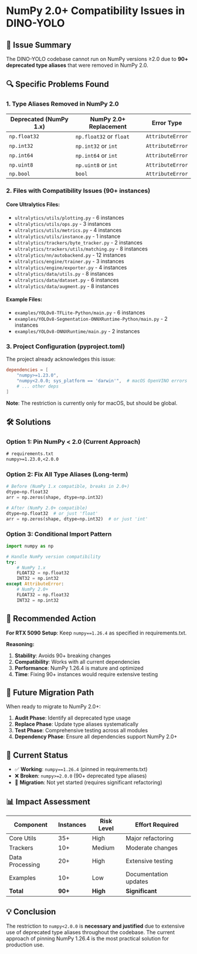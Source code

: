# NumPy 2.0+ Compatibility Issues in DINO-YOLO

## 🚨 Issue Summary

The DINO-YOLO codebase cannot run on NumPy versions ≥2.0 due to **90+ deprecated type aliases** that were removed in NumPy 2.0.

## 🔍 Specific Problems Found

### 1. **Type Aliases Removed in NumPy 2.0**

| Deprecated (NumPy 1.x) | NumPy 2.0+ Replacement | Error Type |
|------------------------|------------------------|------------|
| `np.float32` | `np.float32` or `float` | `AttributeError` |
| `np.int32` | `np.int32` or `int` | `AttributeError` |
| `np.int64` | `np.int64` or `int` | `AttributeError` |
| `np.uint8` | `np.uint8` or `int` | `AttributeError` |
| `np.bool` | `bool` | `AttributeError` |

### 2. **Files with Compatibility Issues (90+ instances)**

#### **Core Ultralytics Files:**
- `ultralytics/utils/plotting.py` - 6 instances
- `ultralytics/utils/ops.py` - 3 instances  
- `ultralytics/utils/metrics.py` - 4 instances
- `ultralytics/utils/instance.py` - 1 instance
- `ultralytics/trackers/byte_tracker.py` - 2 instances
- `ultralytics/trackers/utils/matching.py` - 8 instances
- `ultralytics/nn/autobackend.py` - 12 instances
- `ultralytics/engine/trainer.py` - 3 instances
- `ultralytics/engine/exporter.py` - 4 instances
- `ultralytics/data/utils.py` - 8 instances
- `ultralytics/data/dataset.py` - 6 instances
- `ultralytics/data/augment.py` - 8 instances

#### **Example Files:**
- `examples/YOLOv8-TFLite-Python/main.py` - 6 instances
- `examples/YOLOv8-Segmentation-ONNXRuntime-Python/main.py` - 2 instances
- `examples/YOLOv8-ONNXRuntime/main.py` - 2 instances

### 3. **Project Configuration (pyproject.toml)**

The project already acknowledges this issue:

```toml
dependencies = [
    "numpy>=1.23.0",
    "numpy<2.0.0; sys_platform == 'darwin'",  # macOS OpenVINO errors
    # ... other deps
]
```

**Note**: The restriction is currently only for macOS, but should be global.

## 🛠️ Solutions

### **Option 1: Pin NumPy < 2.0 (Current Approach)**
```txt
# requirements.txt
numpy>=1.23.0,<2.0.0
```

### **Option 2: Fix All Type Aliases (Long-term)**
```python
# Before (NumPy 1.x compatible, breaks in 2.0+)
dtype=np.float32
arr = np.zeros(shape, dtype=np.int32)

# After (NumPy 2.0+ compatible)
dtype=np.float32  # or just 'float'
arr = np.zeros(shape, dtype=np.int32)  # or just 'int'
```

### **Option 3: Conditional Import Pattern**
```python
import numpy as np

# Handle NumPy version compatibility
try:
    # NumPy 1.x
    FLOAT32 = np.float32
    INT32 = np.int32
except AttributeError:
    # NumPy 2.0+
    FLOAT32 = np.float32
    INT32 = np.int32
```

## 🎯 Recommended Action

**For RTX 5090 Setup**: Keep `numpy==1.26.4` as specified in requirements.txt.

**Reasoning:**
1. **Stability**: Avoids 90+ breaking changes
2. **Compatibility**: Works with all current dependencies
3. **Performance**: NumPy 1.26.4 is mature and optimized
4. **Time**: Fixing 90+ instances would require extensive testing

## 🚀 Future Migration Path

When ready to migrate to NumPy 2.0+:

1. **Audit Phase**: Identify all deprecated type usage
2. **Replace Phase**: Update type aliases systematically
3. **Test Phase**: Comprehensive testing across all modules
4. **Dependency Phase**: Ensure all dependencies support NumPy 2.0+

## 🔧 Current Status

- ✅ **Working**: `numpy==1.26.4` (pinned in requirements.txt)
- ❌ **Broken**: `numpy>=2.0.0` (90+ deprecated type aliases)
- 🔄 **Migration**: Not yet started (requires significant refactoring)

## 📊 Impact Assessment

| Component | Instances | Risk Level | Effort Required |
|-----------|-----------|------------|-----------------|
| Core Utils | 35+ | High | Major refactoring |
| Trackers | 10+ | Medium | Moderate changes |
| Data Processing | 20+ | High | Extensive testing |
| Examples | 10+ | Low | Documentation updates |
| **Total** | **90+** | **High** | **Significant** |

## 💡 Conclusion

The restriction to `numpy<2.0.0` is **necessary and justified** due to extensive use of deprecated type aliases throughout the codebase. The current approach of pinning NumPy 1.26.4 is the most practical solution for production use.
